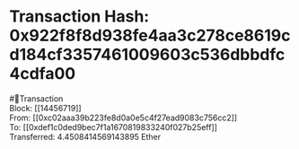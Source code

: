 
Transaction Hash: 0x922f8f8d938fe4aa3c278ce8619cd184cf3357461009603c536dbbdfc4cdfa00
====================================================================================
  
#💸Transaction  
Block: [[14456719]]  
From: [[0xc02aaa39b223fe8d0a0e5c4f27ead9083c756cc2]]  
To: [[0xdef1c0ded9bec7f1a1670819833240f027b25eff]]  
Transferred: 4.4508414569143895 Ether